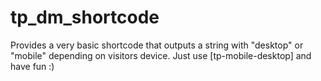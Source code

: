 # tp_dm_shortcode
Provides a very basic shortcode that outputs a string with "desktop" or "mobile" depending on visitors device. Just use [tp-mobile-desktop] and have fun :)

